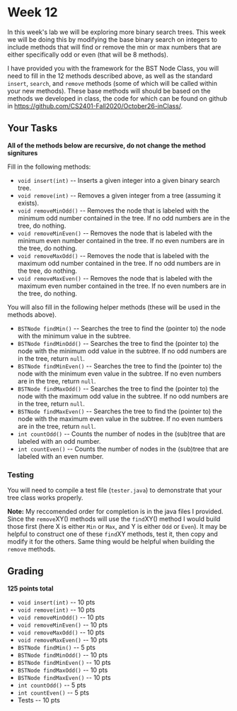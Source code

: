 # Week 12

In this week's lab we will be exploring more binary search trees. 
This week we will be doing this by modifying the base binary search on integers to include methods that will
find or remove the min or max numbers that are either specifically odd or even (that will be 8 methods).  

I have provided you with the framework for the BST Node Class, you will need to fill in the 12 methods described above, 
as well as the standard `insert`, `search`, and `remove` methods (some of which will be called within your new methods).
These base methods will should be based on the methods we developed in class, the code for which can be found on github in https://github.com/CS2401-Fall2020/October26-inClass/.

## Your Tasks

**All of the methods below are recursive, do not change the method signitures**

Fill in the following methods:
* `void insert(int)` -- Inserts a given integer into a given binary search tree.
* `void remove(int)` -- Removes a given integer from a tree (assuming it exists).  
* `void removeMinOdd()` -- Removes the node that is labeled with the minimum odd number contained in the tree. If no odd numbers are in the tree, do nothing. 
* `void removeMinEven()` -- Removes the node that is labeled with the minimum even number contained in the tree. If no even numbers are in the tree, do nothing. 
* `void removeMaxOdd()` -- Removes the node that is labeled with the maximum odd number contained in the tree. If no odd numbers are in the tree, do nothing. 
* `void removeMaxEven()` -- Removes the node that is labeled with the maximum even number contained in the tree. If no even numbers are in the tree, do nothing. 

You will also fill in the following helper methods (these will be used in the methods above). 
* `BSTNode findMin()` -- Searches the tree to find the (pointer to) the node with the minimum value in the subtree. 
* `BSTNode findMinOdd()` -- Searches the tree to find the (pointer to) the node with the minimum odd value in the subtree. If no odd numbers are in the tree, return `null`. 
* `BSTNode findMinEven()` -- Searches the tree to find the (pointer to) the node with the minimum even value in the subtree. If no even numbers are in the tree, return `null`.
* `BSTNode findMaxOdd()` -- Searches the tree to find the (pointer to) the node with the maximum odd value in the subtree. If no odd numbers are in the tree, return `null`. 
* `BSTNode findMaxEven()` -- Searches the tree to find the (pointer to) the node with the maximum even value in the subtree. If no even numbers are in the tree, return `null`. 
* `int countOdd()` -- Counts the number of nodes in the (sub)tree that are labeled with an odd number. 
* `int countEven()` -- Counts the number of nodes in the (sub)tree that are labeled with an even number. 

### Testing
You will need to compile a test file (`tester.java`) to demonstrate that your tree class works properly. 

**Note:** 
My reccomended order for completion is in the java files I provided.
Since the `remove`XY() methods will use the `find`XY() method I would build those first 
(here X is either `Min` or `Max`, and Y is either `Odd` or `Even`). 
It may be helpful to construct one of these `find`XY methods, test it, then copy and modify it for the others. 
Same thing would be helpful when building the `remove` methods. 

## Grading
**125 points total**
* `void insert(int)` -- 10 pts
* `void remove(int)`  -- 10 pts
* `void removeMinOdd()`  -- 10 pts
* `void removeMinEven()`  -- 10 pts 
* `void removeMaxOdd()`  -- 10 pts 
* `void removeMaxEven()`  -- 10 pts
* `BSTNode findMin()`  -- 5 pts
* `BSTNode findMinOdd()`  -- 10 pts
* `BSTNode findMinEven()`  -- 10 pts
* `BSTNode findMaxOdd()`  -- 10 pts 
* `BSTNode findMaxEven()`  -- 10 pts
* `int countOdd()`  -- 5 pts 
* `int countEven()` -- 5 pts
* Tests -- 10 pts
